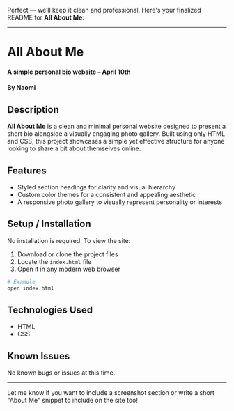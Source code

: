 Perfect — we’ll keep it clean and professional. Here's your finalized README for **All About Me**:

---

# All About Me  
#### A simple personal bio website – April 10th  
#### By **Naomi**

## Description  
**All About Me** is a clean and minimal personal website designed to present a short bio alongside a visually engaging photo gallery. Built using only HTML and CSS, this project showcases a simple yet effective structure for anyone looking to share a bit about themselves online.

## Features  
* Styled section headings for clarity and visual hierarchy  
* Custom color themes for a consistent and appealing aesthetic  
* A responsive photo gallery to visually represent personality or interests  

## Setup / Installation  
No installation is required. To view the site:

1. Download or clone the project files  
2. Locate the `index.html` file  
3. Open it in any modern web browser  

```bash
# Example
open index.html
```

## Technologies Used  
* HTML  
* CSS  

## Known Issues  
No known bugs or issues at this time.

---

Let me know if you want to include a screenshot section or write a short "About Me" snippet to include on the site too!
